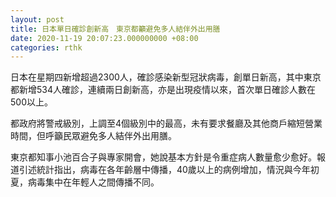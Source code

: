 ```yaml
---
layout: post
title: 日本單日確診創新高　東京都籲避免多人結伴外出用膳
date: 2020-11-19 20:07:23.000000000 +08:00
categories: rthk
---
```


日本在星期四新增超過2300人，確診感染新型冠狀病毒，創單日新高，其中東京都新增534人確診，連續兩日創新高，亦是出現疫情以來，首次單日確診人數在500以上。

都政府將警戒級別，上調至4個級別中的最高，未有要求餐廳及其他商戶縮短營業時間，但呼籲民眾避免多人結伴外出用膳。

東京都知事小池百合子與專家開會，她說基本方針是令重症病人數量愈少愈好。報道引述統計指出，病毒在各年齡層中傳播，40歲以上的病例增加，情況與今年初夏，病毒集中在年輕人之間傳播不同。
